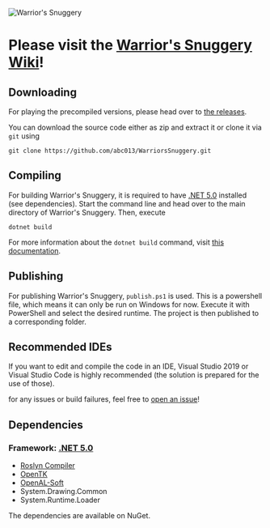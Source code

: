 ![Warrior's Snuggery](https://i.imgur.com/Is8gUOz.png)
# Please visit the [Warrior's Snuggery Wiki](https://github.com/abc013/WarriorsSnuggery/wiki)!

## Downloading
For playing the precompiled versions, please head over to [the releases](https://github.com/abc013/WarriorsSnuggery/releases).

You can download the source code either as zip and extract it or clone it via `git` using 
```git
git clone https://github.com/abc013/WarriorsSnuggery.git
```
## Compiling
For building Warrior's Snuggery, it is required to have [.NET 5.0](https://dotnet.microsoft.com/download/dotnet/5.0) installed (see dependencies).
Start the command line and head over to the main directory of Warrior's Snuggery. Then, execute
```
dotnet build
```
For more information about the `dotnet build` command, visit [this documentation](https://docs.microsoft.com/en-us/dotnet/core/tools/dotnet-build).

## Publishing
For publishing Warrior's Snuggery, `publish.ps1` is used. This is a powershell file, which means it can only be run on Windows for now. Execute it with PowerShell and select the desired runtime. The project is then published to a corresponding folder.

## Recommended IDEs
If you want to edit and compile the code in an IDE, Visual Studio 2019 or Visual Studio Code is highly recommended (the solution is prepared for the use of those).

for any issues or build failures, feel free to [open an issue](https://github.com/abc013/WarriorsSnuggery/issues/new)!

## Dependencies
### Framework: [.NET 5.0](https://dotnet.microsoft.com/download/dotnet/5.0)
- [Roslyn Compiler](https://github.com/dotnet/roslyn)
- [OpenTK](https://github.com/opentk/opentk)
- [OpenAL-Soft](https://openal-soft.org/)
- System.Drawing.Common
- System.Runtime.Loader

The dependencies are available on NuGet.
